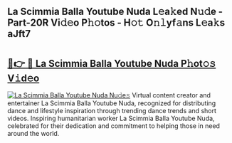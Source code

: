 ## La Scimmia Balla Youtube Nuda L𝚎a𝚔ed N𝚞𝚍e - Part-20R Vi𝚍𝚎o P𝚑𝚘tos - H𝚘𝚝 O𝚗𝚕yf𝚊ns L𝚎a𝚔s aJft7

# <h2><a href="http://kfcu9o.oniu.top/?m=La+Scimmia+Balla+Youtube+Nuda">🔗👉 🔴 La Scimmia Balla Youtube Nuda P𝚑ot𝚘𝚜 V𝚒d𝚎o</a></h2>

[![La Scimmia Balla Youtube Nuda Nu𝚍e𝚜](https://i.imgur.com/0qMVB7G.gif)](http://kfcu9o.oniu.top/?m=La+Scimmia+Balla+Youtube+Nuda)
Virtual content creator and entertainer La Scimmia Balla Youtube Nuda, recognized for distributing dance and lifestyle inspiration through trending dance trends and short videos. Inspiring humanitarian worker La Scimmia Balla Youtube Nuda, celebrated for their dedication and commitment to helping those in need around the world.  
